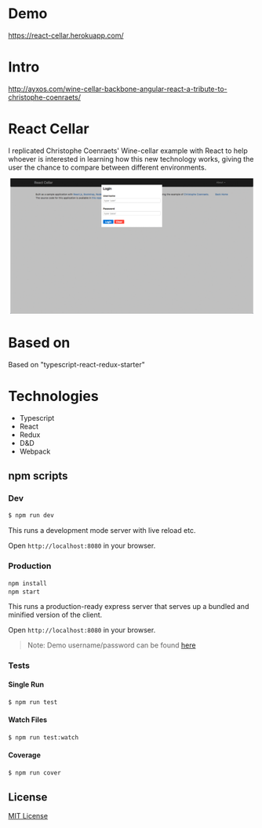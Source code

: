 # Demo
https://react-cellar.herokuapp.com/

# Intro 
http://ayxos.com/wine-cellar-backbone-angular-react-a-tribute-to-christophe-coenraets/

# React Cellar

I replicated Christophe Coenraets' Wine-cellar example with React to help whoever is interested in learning how this new technology works, giving the user the chance to compare between different environments.

![alt text](reactCellar.gif "React-Cellar")

# Based on
Based on "typescript-react-redux-starter"

# Technologies
- Typescript
- React
- Redux
- D&D
- Webpack

## npm scripts

### Dev
```bash
$ npm run dev
```

This runs a development mode server with live reload etc.

Open `http://localhost:8080` in your browser.

### Production

```bash
npm install
npm start
```

This runs a production-ready express server that serves up a bundled and
minified version of the client.

Open `http://localhost:8080` in your browser.

> Note: Demo username/password can be found [here](https://github.com/ayxos/react-cellar/blob/master/server/users.json)

### Tests

#### Single Run
```bash
$ npm run test
```

#### Watch Files
```bash
$ npm run test:watch
```

#### Coverage
```bash
$ npm run cover
```


## License

[MIT License][MIT]

[MIT]: ./LICENSE "Mit License"
